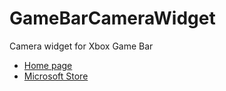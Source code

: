 # GameBarCameraWidget
Camera widget for Xbox Game Bar

* [Home page](https://slions.net/resources/game-bar-camera-widget.11/)
* [Microsoft Store](https://www.microsoft.com/store/apps/9P2X7FR6KDQT)
